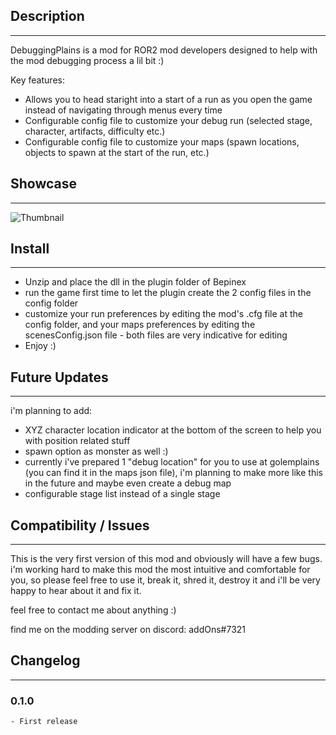 ## Description
---------------------------
DebuggingPlains is a mod for ROR2 mod developers designed to help with the mod debugging process a lil bit :)

Key features:
- Allows you to head staright into a start of a run as you open the game instead of navigating through menus every time
- Configurable config file to customize your debug run (selected stage, character, artifacts, difficulty etc.)
- Configurable config file to customize your maps (spawn locations, objects to spawn at the start of the run, etc.)

## Showcase
-----------------------------
![Thumbnail](https://media.discordapp.net/attachments/749318013563699349/769275893897232394/thumbnail.png)


## Install
-----------------------------
- Unzip and place the dll in the plugin folder of Bepinex
- run the game first time to let the plugin create the 2 config files in the config folder
- customize your run preferences by editing the mod's .cfg file at the config folder, and your maps preferences by editing the scenesConfig.json file - both files are very indicative for editing
- Enjoy :)


## Future Updates
-----------------------------
i'm planning to add:

- XYZ character location indicator at the bottom of the screen to help you with position related stuff
- spawn option as monster as well :)
- currently i've prepared 1 "debug location" for you to use at golemplains (you can find it in the maps json file), i'm planning to make more like this in the future and maybe even create a debug map
- configurable stage list instead of a single stage

## Compatibility / Issues
-----------------------------
This is the very first version of this mod and obviously will have a few bugs. i'm working hard to make this mod the most intuitive and comfortable for you, so please feel free to use it, break it, shred it, destroy it and i'll be very happy to hear about it and fix it.

feel free to contact me about anything :)

find me on the modding server on discord: addOns#7321

## Changelog
-----------------------------
### 0.1.0

```
- First release
```
